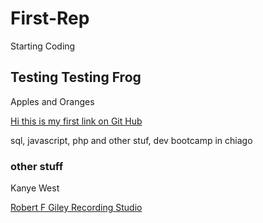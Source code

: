 # First-Rep
Starting Coding


<html>
<body>

<h2> Testing Testing Frog </h2>
<p> Apples and Oranges </p>
<a href="http://www.mentalfloss.com"> Hi this is my first link on Git Hub </a>
<p> sql, javascript, php and other stuf, dev bootcamp in chiago </p>
<h3> other stuff </h3>
<p>Kanye West</p>
<a href="http://www.rfgstudio.appstate.edu"> Robert F Giley Recording Studio </a>


</body>
</html>

